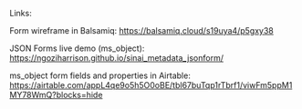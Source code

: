 Links:

Form wireframe in Balsamiq: https://balsamiq.cloud/s19uya4/p5gxy38

JSON Forms live demo (ms_object): https://ngoziharrison.github.io/sinai_metadata_jsonform/ 

ms_object form fields and properties in Airtable: https://airtable.com/appL4qe9o5h5O0oBE/tbl67buTqp1rTbrf1/viwFm5ppM1MY78WmQ?blocks=hide